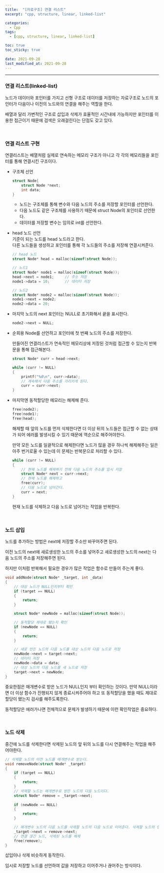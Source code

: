 ```yaml
---
title:  "[자료구조] 연결 리스트"
excerpt: "cpp, structure, linear, linked-list"

categories:
  - Cpp
tags:
  - [cpp, structure, linear, linked-list]

toc: true
toc_sticky: true
 
date: 2021-09-28
last_modified_at: 2021-09-28
---  
```


***

### 연결 리스트(linked-list)  
노드가 데이터와 포인터를 가지고 선형 구조로 데이터를 저장하는 자료구조로 노드의 포인터가 다음이나 이전의 노드와의 연결을 해주는 역할을 한다.  

배열과 달리 가변적인 구조로 삽입과 삭제가 효율적인 시간내에 가능하지만 포인터를 이용한 접근이기 때문에 검색은 오래걸린다는 단점도 갖고 있다.

<br/>

### 연결 리스트 구현  
연결리스트는 배열처럼 실제로 연속하는 메모리 구조가 아니고 각 각의 메모리들을 포인터를 통해 연결시킨 구조이다.  

* 구조체 선언  

	```cpp
	struct Node{
		struct Node *next;
		int data;
	}
	```

	* 노드는 구조체를 통해 변수와 다음 노드의 주소를 저장할 포인터를 선언한다. 
	* 다음 노드도 같은 구조체를 사용하기 때문에 struct Node의 포인터로 선언한다. 
	* 데이터를 저장할 변수는 임의로 int를 선언한다.


* head 노드 선언  
	기준이 되는 노드를 head 노드라고 한다.  
	다른 노드들을 생성하고 포인터를 통해 각 노드들의 주소를 저장해 연결시켜준다.  

	```cpp
	// head 노드
	struct Node* head = malloc(sizeof(struct Node));

	// 노드1
	struct Node* node1 = malloc(sizeof(struct Node));
	head->next = node1;		// 주소 저장
	node1->data = 10;		// 데이터 저장

	// 노드2
	struct Node* node2 = malloc(sizeof(struct Node));
	node1->next = node2;
	node2->data = 20;
	```


* 마지막 노드의 next 포인터는 NULL로 초기화해서 끝을 표시한다.  

	```cpp
	node2->next = NULL;
	```


* 순회용 Node를 선언하고 포인터에 첫 번째 노드의 주소를 저장한다.  
	
	만들어진 연결리스트가 연속적인 메모리상에 저장된 것처럼 접근할 수 있는지 반복문을 통해 접근해본다.  

	```cpp
	struct Node* curr = head->next;

	while (curr != NULL)
	{
		printf("%d\n", curr->data);
		// 계속해서 다음 주소를 가리키게 된다.
		curr = curr->next;
	}
	```

* 마지막엔 동적할당한 메모리는 해제해 준다.

	```cpp
	free(node2);
	free(node1);
	free(head);
	```

	해제할 때 앞의 노드를 먼저 삭제한다면 더 이상 뒤의 노드들은 접근할 수 없는 상태가 되어 에러를 발생시킬 수 있기 때문에 역순으로 해주어야한다.  

	만약 모든 노드를 일괄적으로 해제한다면 노드가 많을 경우 하나씩 해제해주는 일은 아주 번거로울 수 있는데 이 문제는 반복문으로 처리할 수 있다.  

	```cpp
	while (curr != NULL)
	{
		// 현재 노드를 해제하기 전에 다음 노드의 주소를 임시 저장
		struct Node* next = curr->next;
		// 현재 노드를 해제하고
		free(curr);
		// 다음 노드로 넘어간다.
		curr = next;
	}
	```

	현재 노드를 삭제하고 다음 노드로 넘어가는 작업을 반복한다. 

<br/>

### 노드 삽입
노드를 추가하는 방법은 next에 저장할 주소만 바꾸어주면 된다.  

이전 노드의 next에 새로생성한 노드의 주소를 넣어주고 새로생성한 노드의 next는 다음 노드의 주소를 저장해주면 된다.  

하지만 이처럼 반복해서 필요한 경우가 많은 작업은 함수로 만들어 주는게 좋다.  

```cpp
void addNode(struct Node* _target, int _data)
{
	// 대상 노드가 NULL인지부터 확인
	if (target == NULL)
	{
		return;
	}

	struct Node* newNode = malloc(sizeof(struct Node));

	// 동적할당 제대로 됐는지 확인
	if (newNode == NULL)
	{
		return;
	}

	// 새로 만든 노드의 다음 노드를 대상 노드의 다음 노드로 저장
	newNode->next = target->next;
	// 데이터 저장
	newNode->data = data;
	// 대상 노드의 다음 노드를 새 노드로 저장
	target->next = newNode;
}
```
중요한점은 매개변수로 받은 노드가 NULL인지 부터 확인하는 것이다. 만약 NULL이라면 더 이상 함수가 진행되지 않게 종료시켜주어야 하고 또 동적할당을 했을 때도 제대로 할당이 됐는지 검사를 해주도록한다.  

동적할당은 에러가나면 전체적으로 문제가 발생하기 때문에 이런 확인작업은 중요하다.


<br/>

### 노드 삭제
중간에 노드를 삭제한다면 삭제된 노드의 앞 뒤의 노드를 다시 연결해주는 작업을 해주어야한다.  

```cpp
// 삭제할 노드의 이전 노드를 매개변수로 받는다.
void removeNode(struct Node* _target)
{	
	if (target == NULL)
	{
		return;
	}
	// 삭제할 노드는 매개변수로 받은 노드의 다음 노드이다. 
	struct Node* remove = _target->next;
	
	if (newNode == NULL)
	{
		return;
	}

	// 매개변수 노드의 다음 노드를 삭제할 노드의 다음 노드로 이어준다. 삭제할 노드의 연결은 이제 끊기게 된다.  
	_target->next = remove->next;
	// 연결 끊긴 노드, 삭제된 노드를 해제
	free(remove);
}
```

삽입이나 삭제 비슷하게 동작한다.  

임시로 저장할 노드를 선언하여 값을 저장하고 이어주거나 끊어주는 방식이다.  



